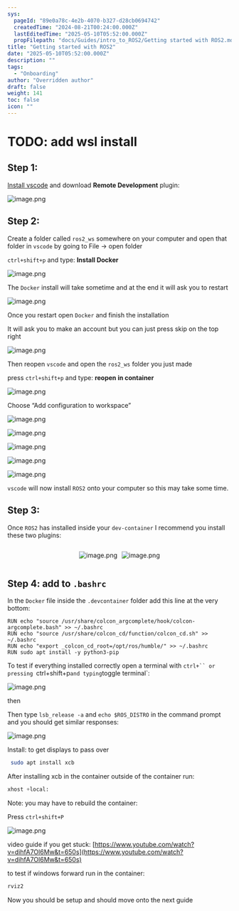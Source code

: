 ```yaml
---
sys:
  pageId: "89e0a78c-4e2b-4070-b327-d28cb0694742"
  createdTime: "2024-08-21T00:24:00.000Z"
  lastEditedTime: "2025-05-10T05:52:00.000Z"
  propFilepath: "docs/Guides/intro_to_ROS2/Getting started with ROS2.md"
title: "Getting started with ROS2"
date: "2025-05-10T05:52:00.000Z"
description: ""
tags:
  - "Onboarding"
author: "Overridden author"
draft: false
weight: 141
toc: false
icon: ""
---
```


# TODO: add wsl install

## Step 1:

[Install vscode](https://code.visualstudio.com/download) and download **Remote Development** plugin:

![image.png](https://prod-files-secure.s3.us-west-2.amazonaws.com/d518164a-d88e-44d1-a4ee-3adb3bd8bce0/efb52993-1881-4a40-b95e-6f020334f022/image.png?X-Amz-Algorithm=AWS4-HMAC-SHA256&X-Amz-Content-Sha256=UNSIGNED-PAYLOAD&X-Amz-Credential=ASIAZI2LB4666335LDHU%2F20250612%2Fus-west-2%2Fs3%2Faws4_request&X-Amz-Date=20250612T100953Z&X-Amz-Expires=3600&X-Amz-Security-Token=IQoJb3JpZ2luX2VjEBAaCXVzLXdlc3QtMiJGMEQCIFAmmQivVFqeLekjzFjs5HTLahk3B0L26fHOdOBjDmDGAiB%2BIt2KJoa08Mh5jvQwbe%2B%2FC0xt6k6MnlOXpzjxHAdYbCqIBAjp%2F%2F%2F%2F%2F%2F%2F%2F%2F%2F8BEAAaDDYzNzQyMzE4MzgwNSIMBXjf%2Fyc4QDim1dNcKtwDHI4ydTlIc0vM0fpntNrvOLuxmXhpU3ht2tSy5zANwcysEGgAweMZ493dLNCUaiCKGiRF6pUHbcAebvFCiqp5BAEbEttUCvHmVz015ySIWpZpRUYmB1a1%2Bi6VcGXlQMPK5YVX6X9ujj%2FqyTenLNfS1JK8xksjmMhcIXJ8%2FpqBvD1Vvk4e0Mf607xQ5PH6WcuneseO8uTrze%2BcTrswabyylPlMsDI7QEYWT%2FcKTX1L4OvkOFabMJCwGRwRtaThOh106EOYXe8DpAIkx8PmU02XP2t2E%2BKJ7RHsEiD8x9zZN3CufIZki5BnhOT%2BCP0uMukVfoKHxVuT6y1M3piM7ERoiCooN3k9gVvKZV5AOcNFNOc2vIUl%2FZm8ly1Jl1CwnyOiFcQ%2FIjliPGlzQypVG1TFsASvkHgkScFQA5fWQZl1HhkmxrbNOFNfvGZMLvnFMUCUsmV64CKwX5HE3Yi3KzT9%2BZBbgggwHniGNwkTv8sjH%2BhLtFXIO%2FR8hmEAIv%2FnsGGK%2BaWdcSSjhPMzJ0BUSFVLX%2Bs96lzko%2FJlm7GGi1JxisFtywTEWtn26mcLGjI3yqvjj4RCidhGK1q5LoWYRbH684MGrCu%2FBAhZlN6hkUusns1%2Fi6g%2Fr8tSCEefyAowt4iqwgY6pgEhDlzw8q1vSyQdxagvrNOQH32VOZXLNJFSHSD8xZJQuBxpai%2Bel9AOFW7SsnpRP1QQb4F%2FqvBGVH2fZX0zQuXz9nh1DXxLBrLq62vbIxW2CXpe%2BIldXQwC7Q7t7c6wyZSAmYVELQVkwFVt07Bc%2BC6sCAlWAczna%2FJdCbCuy%2FTc4mDj34yb%2B2zA6Q3JNP30tjlIeua4L%2FMI7qtO4sQb2VMn4%2FbRiU%2BH&X-Amz-Signature=99b5428a4c9d7a01e70b2860167ac8f8ca2c7bf1b79f8a7328d66d258621548b&X-Amz-SignedHeaders=host&x-amz-checksum-mode=ENABLED&x-id=GetObject)

## Step 2:

Create a folder called `ros2_ws` somewhere on your computer and open that folder in `vscode` by going to File → open folder 

`ctrl+shift+p` and type: **Install Docker**

![image.png](https://prod-files-secure.s3.us-west-2.amazonaws.com/d518164a-d88e-44d1-a4ee-3adb3bd8bce0/2269dc0e-1cd5-47ff-bceb-c04ad9b2eab0/image.png?X-Amz-Algorithm=AWS4-HMAC-SHA256&X-Amz-Content-Sha256=UNSIGNED-PAYLOAD&X-Amz-Credential=ASIAZI2LB4666335LDHU%2F20250612%2Fus-west-2%2Fs3%2Faws4_request&X-Amz-Date=20250612T100953Z&X-Amz-Expires=3600&X-Amz-Security-Token=IQoJb3JpZ2luX2VjEBAaCXVzLXdlc3QtMiJGMEQCIFAmmQivVFqeLekjzFjs5HTLahk3B0L26fHOdOBjDmDGAiB%2BIt2KJoa08Mh5jvQwbe%2B%2FC0xt6k6MnlOXpzjxHAdYbCqIBAjp%2F%2F%2F%2F%2F%2F%2F%2F%2F%2F8BEAAaDDYzNzQyMzE4MzgwNSIMBXjf%2Fyc4QDim1dNcKtwDHI4ydTlIc0vM0fpntNrvOLuxmXhpU3ht2tSy5zANwcysEGgAweMZ493dLNCUaiCKGiRF6pUHbcAebvFCiqp5BAEbEttUCvHmVz015ySIWpZpRUYmB1a1%2Bi6VcGXlQMPK5YVX6X9ujj%2FqyTenLNfS1JK8xksjmMhcIXJ8%2FpqBvD1Vvk4e0Mf607xQ5PH6WcuneseO8uTrze%2BcTrswabyylPlMsDI7QEYWT%2FcKTX1L4OvkOFabMJCwGRwRtaThOh106EOYXe8DpAIkx8PmU02XP2t2E%2BKJ7RHsEiD8x9zZN3CufIZki5BnhOT%2BCP0uMukVfoKHxVuT6y1M3piM7ERoiCooN3k9gVvKZV5AOcNFNOc2vIUl%2FZm8ly1Jl1CwnyOiFcQ%2FIjliPGlzQypVG1TFsASvkHgkScFQA5fWQZl1HhkmxrbNOFNfvGZMLvnFMUCUsmV64CKwX5HE3Yi3KzT9%2BZBbgggwHniGNwkTv8sjH%2BhLtFXIO%2FR8hmEAIv%2FnsGGK%2BaWdcSSjhPMzJ0BUSFVLX%2Bs96lzko%2FJlm7GGi1JxisFtywTEWtn26mcLGjI3yqvjj4RCidhGK1q5LoWYRbH684MGrCu%2FBAhZlN6hkUusns1%2Fi6g%2Fr8tSCEefyAowt4iqwgY6pgEhDlzw8q1vSyQdxagvrNOQH32VOZXLNJFSHSD8xZJQuBxpai%2Bel9AOFW7SsnpRP1QQb4F%2FqvBGVH2fZX0zQuXz9nh1DXxLBrLq62vbIxW2CXpe%2BIldXQwC7Q7t7c6wyZSAmYVELQVkwFVt07Bc%2BC6sCAlWAczna%2FJdCbCuy%2FTc4mDj34yb%2B2zA6Q3JNP30tjlIeua4L%2FMI7qtO4sQb2VMn4%2FbRiU%2BH&X-Amz-Signature=3cb967a4caac71f22977e1b0795912de5f7b551582b40ae0a0a1b4e77338e0e9&X-Amz-SignedHeaders=host&x-amz-checksum-mode=ENABLED&x-id=GetObject)

The `Docker` install will take sometime and at the end it will ask you to restart

![image.png](https://prod-files-secure.s3.us-west-2.amazonaws.com/d518164a-d88e-44d1-a4ee-3adb3bd8bce0/ed233f78-be33-4b1f-b89c-9c346c0e961e/image.png?X-Amz-Algorithm=AWS4-HMAC-SHA256&X-Amz-Content-Sha256=UNSIGNED-PAYLOAD&X-Amz-Credential=ASIAZI2LB4666335LDHU%2F20250612%2Fus-west-2%2Fs3%2Faws4_request&X-Amz-Date=20250612T100953Z&X-Amz-Expires=3600&X-Amz-Security-Token=IQoJb3JpZ2luX2VjEBAaCXVzLXdlc3QtMiJGMEQCIFAmmQivVFqeLekjzFjs5HTLahk3B0L26fHOdOBjDmDGAiB%2BIt2KJoa08Mh5jvQwbe%2B%2FC0xt6k6MnlOXpzjxHAdYbCqIBAjp%2F%2F%2F%2F%2F%2F%2F%2F%2F%2F8BEAAaDDYzNzQyMzE4MzgwNSIMBXjf%2Fyc4QDim1dNcKtwDHI4ydTlIc0vM0fpntNrvOLuxmXhpU3ht2tSy5zANwcysEGgAweMZ493dLNCUaiCKGiRF6pUHbcAebvFCiqp5BAEbEttUCvHmVz015ySIWpZpRUYmB1a1%2Bi6VcGXlQMPK5YVX6X9ujj%2FqyTenLNfS1JK8xksjmMhcIXJ8%2FpqBvD1Vvk4e0Mf607xQ5PH6WcuneseO8uTrze%2BcTrswabyylPlMsDI7QEYWT%2FcKTX1L4OvkOFabMJCwGRwRtaThOh106EOYXe8DpAIkx8PmU02XP2t2E%2BKJ7RHsEiD8x9zZN3CufIZki5BnhOT%2BCP0uMukVfoKHxVuT6y1M3piM7ERoiCooN3k9gVvKZV5AOcNFNOc2vIUl%2FZm8ly1Jl1CwnyOiFcQ%2FIjliPGlzQypVG1TFsASvkHgkScFQA5fWQZl1HhkmxrbNOFNfvGZMLvnFMUCUsmV64CKwX5HE3Yi3KzT9%2BZBbgggwHniGNwkTv8sjH%2BhLtFXIO%2FR8hmEAIv%2FnsGGK%2BaWdcSSjhPMzJ0BUSFVLX%2Bs96lzko%2FJlm7GGi1JxisFtywTEWtn26mcLGjI3yqvjj4RCidhGK1q5LoWYRbH684MGrCu%2FBAhZlN6hkUusns1%2Fi6g%2Fr8tSCEefyAowt4iqwgY6pgEhDlzw8q1vSyQdxagvrNOQH32VOZXLNJFSHSD8xZJQuBxpai%2Bel9AOFW7SsnpRP1QQb4F%2FqvBGVH2fZX0zQuXz9nh1DXxLBrLq62vbIxW2CXpe%2BIldXQwC7Q7t7c6wyZSAmYVELQVkwFVt07Bc%2BC6sCAlWAczna%2FJdCbCuy%2FTc4mDj34yb%2B2zA6Q3JNP30tjlIeua4L%2FMI7qtO4sQb2VMn4%2FbRiU%2BH&X-Amz-Signature=ae3a795052c039fecad967b4c00f307f1db7d24aea42ebcf77f5fb033a7b57e4&X-Amz-SignedHeaders=host&x-amz-checksum-mode=ENABLED&x-id=GetObject)

Once you restart open `Docker` and finish the installation

It will ask you to make an account but you can just press skip on the top right

![image.png](https://prod-files-secure.s3.us-west-2.amazonaws.com/d518164a-d88e-44d1-a4ee-3adb3bd8bce0/21010ad9-1659-4fd9-9f59-9932a09b2a3d/image.png?X-Amz-Algorithm=AWS4-HMAC-SHA256&X-Amz-Content-Sha256=UNSIGNED-PAYLOAD&X-Amz-Credential=ASIAZI2LB4666335LDHU%2F20250612%2Fus-west-2%2Fs3%2Faws4_request&X-Amz-Date=20250612T100953Z&X-Amz-Expires=3600&X-Amz-Security-Token=IQoJb3JpZ2luX2VjEBAaCXVzLXdlc3QtMiJGMEQCIFAmmQivVFqeLekjzFjs5HTLahk3B0L26fHOdOBjDmDGAiB%2BIt2KJoa08Mh5jvQwbe%2B%2FC0xt6k6MnlOXpzjxHAdYbCqIBAjp%2F%2F%2F%2F%2F%2F%2F%2F%2F%2F8BEAAaDDYzNzQyMzE4MzgwNSIMBXjf%2Fyc4QDim1dNcKtwDHI4ydTlIc0vM0fpntNrvOLuxmXhpU3ht2tSy5zANwcysEGgAweMZ493dLNCUaiCKGiRF6pUHbcAebvFCiqp5BAEbEttUCvHmVz015ySIWpZpRUYmB1a1%2Bi6VcGXlQMPK5YVX6X9ujj%2FqyTenLNfS1JK8xksjmMhcIXJ8%2FpqBvD1Vvk4e0Mf607xQ5PH6WcuneseO8uTrze%2BcTrswabyylPlMsDI7QEYWT%2FcKTX1L4OvkOFabMJCwGRwRtaThOh106EOYXe8DpAIkx8PmU02XP2t2E%2BKJ7RHsEiD8x9zZN3CufIZki5BnhOT%2BCP0uMukVfoKHxVuT6y1M3piM7ERoiCooN3k9gVvKZV5AOcNFNOc2vIUl%2FZm8ly1Jl1CwnyOiFcQ%2FIjliPGlzQypVG1TFsASvkHgkScFQA5fWQZl1HhkmxrbNOFNfvGZMLvnFMUCUsmV64CKwX5HE3Yi3KzT9%2BZBbgggwHniGNwkTv8sjH%2BhLtFXIO%2FR8hmEAIv%2FnsGGK%2BaWdcSSjhPMzJ0BUSFVLX%2Bs96lzko%2FJlm7GGi1JxisFtywTEWtn26mcLGjI3yqvjj4RCidhGK1q5LoWYRbH684MGrCu%2FBAhZlN6hkUusns1%2Fi6g%2Fr8tSCEefyAowt4iqwgY6pgEhDlzw8q1vSyQdxagvrNOQH32VOZXLNJFSHSD8xZJQuBxpai%2Bel9AOFW7SsnpRP1QQb4F%2FqvBGVH2fZX0zQuXz9nh1DXxLBrLq62vbIxW2CXpe%2BIldXQwC7Q7t7c6wyZSAmYVELQVkwFVt07Bc%2BC6sCAlWAczna%2FJdCbCuy%2FTc4mDj34yb%2B2zA6Q3JNP30tjlIeua4L%2FMI7qtO4sQb2VMn4%2FbRiU%2BH&X-Amz-Signature=ce7bd8ee5468115eee4f506615621a0d5116de95ab4ead5cdbf1d1e68a0edde5&X-Amz-SignedHeaders=host&x-amz-checksum-mode=ENABLED&x-id=GetObject)

Then reopen `vscode` and open the `ros2_ws` folder you just made

press `ctrl+shift+p` and type: **reopen in container**

![image.png](https://prod-files-secure.s3.us-west-2.amazonaws.com/d518164a-d88e-44d1-a4ee-3adb3bd8bce0/4e93b8c2-41ad-488c-8095-c74205196118/image.png?X-Amz-Algorithm=AWS4-HMAC-SHA256&X-Amz-Content-Sha256=UNSIGNED-PAYLOAD&X-Amz-Credential=ASIAZI2LB4666335LDHU%2F20250612%2Fus-west-2%2Fs3%2Faws4_request&X-Amz-Date=20250612T100953Z&X-Amz-Expires=3600&X-Amz-Security-Token=IQoJb3JpZ2luX2VjEBAaCXVzLXdlc3QtMiJGMEQCIFAmmQivVFqeLekjzFjs5HTLahk3B0L26fHOdOBjDmDGAiB%2BIt2KJoa08Mh5jvQwbe%2B%2FC0xt6k6MnlOXpzjxHAdYbCqIBAjp%2F%2F%2F%2F%2F%2F%2F%2F%2F%2F8BEAAaDDYzNzQyMzE4MzgwNSIMBXjf%2Fyc4QDim1dNcKtwDHI4ydTlIc0vM0fpntNrvOLuxmXhpU3ht2tSy5zANwcysEGgAweMZ493dLNCUaiCKGiRF6pUHbcAebvFCiqp5BAEbEttUCvHmVz015ySIWpZpRUYmB1a1%2Bi6VcGXlQMPK5YVX6X9ujj%2FqyTenLNfS1JK8xksjmMhcIXJ8%2FpqBvD1Vvk4e0Mf607xQ5PH6WcuneseO8uTrze%2BcTrswabyylPlMsDI7QEYWT%2FcKTX1L4OvkOFabMJCwGRwRtaThOh106EOYXe8DpAIkx8PmU02XP2t2E%2BKJ7RHsEiD8x9zZN3CufIZki5BnhOT%2BCP0uMukVfoKHxVuT6y1M3piM7ERoiCooN3k9gVvKZV5AOcNFNOc2vIUl%2FZm8ly1Jl1CwnyOiFcQ%2FIjliPGlzQypVG1TFsASvkHgkScFQA5fWQZl1HhkmxrbNOFNfvGZMLvnFMUCUsmV64CKwX5HE3Yi3KzT9%2BZBbgggwHniGNwkTv8sjH%2BhLtFXIO%2FR8hmEAIv%2FnsGGK%2BaWdcSSjhPMzJ0BUSFVLX%2Bs96lzko%2FJlm7GGi1JxisFtywTEWtn26mcLGjI3yqvjj4RCidhGK1q5LoWYRbH684MGrCu%2FBAhZlN6hkUusns1%2Fi6g%2Fr8tSCEefyAowt4iqwgY6pgEhDlzw8q1vSyQdxagvrNOQH32VOZXLNJFSHSD8xZJQuBxpai%2Bel9AOFW7SsnpRP1QQb4F%2FqvBGVH2fZX0zQuXz9nh1DXxLBrLq62vbIxW2CXpe%2BIldXQwC7Q7t7c6wyZSAmYVELQVkwFVt07Bc%2BC6sCAlWAczna%2FJdCbCuy%2FTc4mDj34yb%2B2zA6Q3JNP30tjlIeua4L%2FMI7qtO4sQb2VMn4%2FbRiU%2BH&X-Amz-Signature=625671e53989ec44fa3370f8fb72269b3f86037e0e702506f945eaeb60882b05&X-Amz-SignedHeaders=host&x-amz-checksum-mode=ENABLED&x-id=GetObject)

Choose “Add configuration to workspace”

![image.png](https://prod-files-secure.s3.us-west-2.amazonaws.com/d518164a-d88e-44d1-a4ee-3adb3bd8bce0/9560b282-5060-4989-ba37-97e7b2c22476/image.png?X-Amz-Algorithm=AWS4-HMAC-SHA256&X-Amz-Content-Sha256=UNSIGNED-PAYLOAD&X-Amz-Credential=ASIAZI2LB4666335LDHU%2F20250612%2Fus-west-2%2Fs3%2Faws4_request&X-Amz-Date=20250612T100953Z&X-Amz-Expires=3600&X-Amz-Security-Token=IQoJb3JpZ2luX2VjEBAaCXVzLXdlc3QtMiJGMEQCIFAmmQivVFqeLekjzFjs5HTLahk3B0L26fHOdOBjDmDGAiB%2BIt2KJoa08Mh5jvQwbe%2B%2FC0xt6k6MnlOXpzjxHAdYbCqIBAjp%2F%2F%2F%2F%2F%2F%2F%2F%2F%2F8BEAAaDDYzNzQyMzE4MzgwNSIMBXjf%2Fyc4QDim1dNcKtwDHI4ydTlIc0vM0fpntNrvOLuxmXhpU3ht2tSy5zANwcysEGgAweMZ493dLNCUaiCKGiRF6pUHbcAebvFCiqp5BAEbEttUCvHmVz015ySIWpZpRUYmB1a1%2Bi6VcGXlQMPK5YVX6X9ujj%2FqyTenLNfS1JK8xksjmMhcIXJ8%2FpqBvD1Vvk4e0Mf607xQ5PH6WcuneseO8uTrze%2BcTrswabyylPlMsDI7QEYWT%2FcKTX1L4OvkOFabMJCwGRwRtaThOh106EOYXe8DpAIkx8PmU02XP2t2E%2BKJ7RHsEiD8x9zZN3CufIZki5BnhOT%2BCP0uMukVfoKHxVuT6y1M3piM7ERoiCooN3k9gVvKZV5AOcNFNOc2vIUl%2FZm8ly1Jl1CwnyOiFcQ%2FIjliPGlzQypVG1TFsASvkHgkScFQA5fWQZl1HhkmxrbNOFNfvGZMLvnFMUCUsmV64CKwX5HE3Yi3KzT9%2BZBbgggwHniGNwkTv8sjH%2BhLtFXIO%2FR8hmEAIv%2FnsGGK%2BaWdcSSjhPMzJ0BUSFVLX%2Bs96lzko%2FJlm7GGi1JxisFtywTEWtn26mcLGjI3yqvjj4RCidhGK1q5LoWYRbH684MGrCu%2FBAhZlN6hkUusns1%2Fi6g%2Fr8tSCEefyAowt4iqwgY6pgEhDlzw8q1vSyQdxagvrNOQH32VOZXLNJFSHSD8xZJQuBxpai%2Bel9AOFW7SsnpRP1QQb4F%2FqvBGVH2fZX0zQuXz9nh1DXxLBrLq62vbIxW2CXpe%2BIldXQwC7Q7t7c6wyZSAmYVELQVkwFVt07Bc%2BC6sCAlWAczna%2FJdCbCuy%2FTc4mDj34yb%2B2zA6Q3JNP30tjlIeua4L%2FMI7qtO4sQb2VMn4%2FbRiU%2BH&X-Amz-Signature=18e469894c6d9e44da8a0252c267a68978e22819735d1132dd3041471c158c48&X-Amz-SignedHeaders=host&x-amz-checksum-mode=ENABLED&x-id=GetObject)

![image.png](https://prod-files-secure.s3.us-west-2.amazonaws.com/d518164a-d88e-44d1-a4ee-3adb3bd8bce0/2ee63f81-886b-48e8-a553-dc6e5eac99e4/image.png?X-Amz-Algorithm=AWS4-HMAC-SHA256&X-Amz-Content-Sha256=UNSIGNED-PAYLOAD&X-Amz-Credential=ASIAZI2LB4666335LDHU%2F20250612%2Fus-west-2%2Fs3%2Faws4_request&X-Amz-Date=20250612T100953Z&X-Amz-Expires=3600&X-Amz-Security-Token=IQoJb3JpZ2luX2VjEBAaCXVzLXdlc3QtMiJGMEQCIFAmmQivVFqeLekjzFjs5HTLahk3B0L26fHOdOBjDmDGAiB%2BIt2KJoa08Mh5jvQwbe%2B%2FC0xt6k6MnlOXpzjxHAdYbCqIBAjp%2F%2F%2F%2F%2F%2F%2F%2F%2F%2F8BEAAaDDYzNzQyMzE4MzgwNSIMBXjf%2Fyc4QDim1dNcKtwDHI4ydTlIc0vM0fpntNrvOLuxmXhpU3ht2tSy5zANwcysEGgAweMZ493dLNCUaiCKGiRF6pUHbcAebvFCiqp5BAEbEttUCvHmVz015ySIWpZpRUYmB1a1%2Bi6VcGXlQMPK5YVX6X9ujj%2FqyTenLNfS1JK8xksjmMhcIXJ8%2FpqBvD1Vvk4e0Mf607xQ5PH6WcuneseO8uTrze%2BcTrswabyylPlMsDI7QEYWT%2FcKTX1L4OvkOFabMJCwGRwRtaThOh106EOYXe8DpAIkx8PmU02XP2t2E%2BKJ7RHsEiD8x9zZN3CufIZki5BnhOT%2BCP0uMukVfoKHxVuT6y1M3piM7ERoiCooN3k9gVvKZV5AOcNFNOc2vIUl%2FZm8ly1Jl1CwnyOiFcQ%2FIjliPGlzQypVG1TFsASvkHgkScFQA5fWQZl1HhkmxrbNOFNfvGZMLvnFMUCUsmV64CKwX5HE3Yi3KzT9%2BZBbgggwHniGNwkTv8sjH%2BhLtFXIO%2FR8hmEAIv%2FnsGGK%2BaWdcSSjhPMzJ0BUSFVLX%2Bs96lzko%2FJlm7GGi1JxisFtywTEWtn26mcLGjI3yqvjj4RCidhGK1q5LoWYRbH684MGrCu%2FBAhZlN6hkUusns1%2Fi6g%2Fr8tSCEefyAowt4iqwgY6pgEhDlzw8q1vSyQdxagvrNOQH32VOZXLNJFSHSD8xZJQuBxpai%2Bel9AOFW7SsnpRP1QQb4F%2FqvBGVH2fZX0zQuXz9nh1DXxLBrLq62vbIxW2CXpe%2BIldXQwC7Q7t7c6wyZSAmYVELQVkwFVt07Bc%2BC6sCAlWAczna%2FJdCbCuy%2FTc4mDj34yb%2B2zA6Q3JNP30tjlIeua4L%2FMI7qtO4sQb2VMn4%2FbRiU%2BH&X-Amz-Signature=75b5ee31598bbf12b53c5f9a4852ad3b44c3be260613a15a9b356526f4bdc442&X-Amz-SignedHeaders=host&x-amz-checksum-mode=ENABLED&x-id=GetObject)

![image.png](https://prod-files-secure.s3.us-west-2.amazonaws.com/d518164a-d88e-44d1-a4ee-3adb3bd8bce0/ae1580b2-b048-407e-aed9-b584224a7a04/image.png?X-Amz-Algorithm=AWS4-HMAC-SHA256&X-Amz-Content-Sha256=UNSIGNED-PAYLOAD&X-Amz-Credential=ASIAZI2LB4666335LDHU%2F20250612%2Fus-west-2%2Fs3%2Faws4_request&X-Amz-Date=20250612T100953Z&X-Amz-Expires=3600&X-Amz-Security-Token=IQoJb3JpZ2luX2VjEBAaCXVzLXdlc3QtMiJGMEQCIFAmmQivVFqeLekjzFjs5HTLahk3B0L26fHOdOBjDmDGAiB%2BIt2KJoa08Mh5jvQwbe%2B%2FC0xt6k6MnlOXpzjxHAdYbCqIBAjp%2F%2F%2F%2F%2F%2F%2F%2F%2F%2F8BEAAaDDYzNzQyMzE4MzgwNSIMBXjf%2Fyc4QDim1dNcKtwDHI4ydTlIc0vM0fpntNrvOLuxmXhpU3ht2tSy5zANwcysEGgAweMZ493dLNCUaiCKGiRF6pUHbcAebvFCiqp5BAEbEttUCvHmVz015ySIWpZpRUYmB1a1%2Bi6VcGXlQMPK5YVX6X9ujj%2FqyTenLNfS1JK8xksjmMhcIXJ8%2FpqBvD1Vvk4e0Mf607xQ5PH6WcuneseO8uTrze%2BcTrswabyylPlMsDI7QEYWT%2FcKTX1L4OvkOFabMJCwGRwRtaThOh106EOYXe8DpAIkx8PmU02XP2t2E%2BKJ7RHsEiD8x9zZN3CufIZki5BnhOT%2BCP0uMukVfoKHxVuT6y1M3piM7ERoiCooN3k9gVvKZV5AOcNFNOc2vIUl%2FZm8ly1Jl1CwnyOiFcQ%2FIjliPGlzQypVG1TFsASvkHgkScFQA5fWQZl1HhkmxrbNOFNfvGZMLvnFMUCUsmV64CKwX5HE3Yi3KzT9%2BZBbgggwHniGNwkTv8sjH%2BhLtFXIO%2FR8hmEAIv%2FnsGGK%2BaWdcSSjhPMzJ0BUSFVLX%2Bs96lzko%2FJlm7GGi1JxisFtywTEWtn26mcLGjI3yqvjj4RCidhGK1q5LoWYRbH684MGrCu%2FBAhZlN6hkUusns1%2Fi6g%2Fr8tSCEefyAowt4iqwgY6pgEhDlzw8q1vSyQdxagvrNOQH32VOZXLNJFSHSD8xZJQuBxpai%2Bel9AOFW7SsnpRP1QQb4F%2FqvBGVH2fZX0zQuXz9nh1DXxLBrLq62vbIxW2CXpe%2BIldXQwC7Q7t7c6wyZSAmYVELQVkwFVt07Bc%2BC6sCAlWAczna%2FJdCbCuy%2FTc4mDj34yb%2B2zA6Q3JNP30tjlIeua4L%2FMI7qtO4sQb2VMn4%2FbRiU%2BH&X-Amz-Signature=6d30b7767b75e8f6ddef86ed561da218227841d1b0edb65fbcb93df7c11c2cdd&X-Amz-SignedHeaders=host&x-amz-checksum-mode=ENABLED&x-id=GetObject)

![image.png](https://prod-files-secure.s3.us-west-2.amazonaws.com/d518164a-d88e-44d1-a4ee-3adb3bd8bce0/53255b28-f75e-430f-b9e3-c0ac8577e42b/image.png?X-Amz-Algorithm=AWS4-HMAC-SHA256&X-Amz-Content-Sha256=UNSIGNED-PAYLOAD&X-Amz-Credential=ASIAZI2LB4666335LDHU%2F20250612%2Fus-west-2%2Fs3%2Faws4_request&X-Amz-Date=20250612T100953Z&X-Amz-Expires=3600&X-Amz-Security-Token=IQoJb3JpZ2luX2VjEBAaCXVzLXdlc3QtMiJGMEQCIFAmmQivVFqeLekjzFjs5HTLahk3B0L26fHOdOBjDmDGAiB%2BIt2KJoa08Mh5jvQwbe%2B%2FC0xt6k6MnlOXpzjxHAdYbCqIBAjp%2F%2F%2F%2F%2F%2F%2F%2F%2F%2F8BEAAaDDYzNzQyMzE4MzgwNSIMBXjf%2Fyc4QDim1dNcKtwDHI4ydTlIc0vM0fpntNrvOLuxmXhpU3ht2tSy5zANwcysEGgAweMZ493dLNCUaiCKGiRF6pUHbcAebvFCiqp5BAEbEttUCvHmVz015ySIWpZpRUYmB1a1%2Bi6VcGXlQMPK5YVX6X9ujj%2FqyTenLNfS1JK8xksjmMhcIXJ8%2FpqBvD1Vvk4e0Mf607xQ5PH6WcuneseO8uTrze%2BcTrswabyylPlMsDI7QEYWT%2FcKTX1L4OvkOFabMJCwGRwRtaThOh106EOYXe8DpAIkx8PmU02XP2t2E%2BKJ7RHsEiD8x9zZN3CufIZki5BnhOT%2BCP0uMukVfoKHxVuT6y1M3piM7ERoiCooN3k9gVvKZV5AOcNFNOc2vIUl%2FZm8ly1Jl1CwnyOiFcQ%2FIjliPGlzQypVG1TFsASvkHgkScFQA5fWQZl1HhkmxrbNOFNfvGZMLvnFMUCUsmV64CKwX5HE3Yi3KzT9%2BZBbgggwHniGNwkTv8sjH%2BhLtFXIO%2FR8hmEAIv%2FnsGGK%2BaWdcSSjhPMzJ0BUSFVLX%2Bs96lzko%2FJlm7GGi1JxisFtywTEWtn26mcLGjI3yqvjj4RCidhGK1q5LoWYRbH684MGrCu%2FBAhZlN6hkUusns1%2Fi6g%2Fr8tSCEefyAowt4iqwgY6pgEhDlzw8q1vSyQdxagvrNOQH32VOZXLNJFSHSD8xZJQuBxpai%2Bel9AOFW7SsnpRP1QQb4F%2FqvBGVH2fZX0zQuXz9nh1DXxLBrLq62vbIxW2CXpe%2BIldXQwC7Q7t7c6wyZSAmYVELQVkwFVt07Bc%2BC6sCAlWAczna%2FJdCbCuy%2FTc4mDj34yb%2B2zA6Q3JNP30tjlIeua4L%2FMI7qtO4sQb2VMn4%2FbRiU%2BH&X-Amz-Signature=617b8507e8cc587dbf93baf1aa31344c152395c999af541ea74d9632e36b09b0&X-Amz-SignedHeaders=host&x-amz-checksum-mode=ENABLED&x-id=GetObject)

![image.png](https://prod-files-secure.s3.us-west-2.amazonaws.com/d518164a-d88e-44d1-a4ee-3adb3bd8bce0/7c562767-5af9-4ffb-97d1-327bcdf4ee00/image.png?X-Amz-Algorithm=AWS4-HMAC-SHA256&X-Amz-Content-Sha256=UNSIGNED-PAYLOAD&X-Amz-Credential=ASIAZI2LB4666335LDHU%2F20250612%2Fus-west-2%2Fs3%2Faws4_request&X-Amz-Date=20250612T100953Z&X-Amz-Expires=3600&X-Amz-Security-Token=IQoJb3JpZ2luX2VjEBAaCXVzLXdlc3QtMiJGMEQCIFAmmQivVFqeLekjzFjs5HTLahk3B0L26fHOdOBjDmDGAiB%2BIt2KJoa08Mh5jvQwbe%2B%2FC0xt6k6MnlOXpzjxHAdYbCqIBAjp%2F%2F%2F%2F%2F%2F%2F%2F%2F%2F8BEAAaDDYzNzQyMzE4MzgwNSIMBXjf%2Fyc4QDim1dNcKtwDHI4ydTlIc0vM0fpntNrvOLuxmXhpU3ht2tSy5zANwcysEGgAweMZ493dLNCUaiCKGiRF6pUHbcAebvFCiqp5BAEbEttUCvHmVz015ySIWpZpRUYmB1a1%2Bi6VcGXlQMPK5YVX6X9ujj%2FqyTenLNfS1JK8xksjmMhcIXJ8%2FpqBvD1Vvk4e0Mf607xQ5PH6WcuneseO8uTrze%2BcTrswabyylPlMsDI7QEYWT%2FcKTX1L4OvkOFabMJCwGRwRtaThOh106EOYXe8DpAIkx8PmU02XP2t2E%2BKJ7RHsEiD8x9zZN3CufIZki5BnhOT%2BCP0uMukVfoKHxVuT6y1M3piM7ERoiCooN3k9gVvKZV5AOcNFNOc2vIUl%2FZm8ly1Jl1CwnyOiFcQ%2FIjliPGlzQypVG1TFsASvkHgkScFQA5fWQZl1HhkmxrbNOFNfvGZMLvnFMUCUsmV64CKwX5HE3Yi3KzT9%2BZBbgggwHniGNwkTv8sjH%2BhLtFXIO%2FR8hmEAIv%2FnsGGK%2BaWdcSSjhPMzJ0BUSFVLX%2Bs96lzko%2FJlm7GGi1JxisFtywTEWtn26mcLGjI3yqvjj4RCidhGK1q5LoWYRbH684MGrCu%2FBAhZlN6hkUusns1%2Fi6g%2Fr8tSCEefyAowt4iqwgY6pgEhDlzw8q1vSyQdxagvrNOQH32VOZXLNJFSHSD8xZJQuBxpai%2Bel9AOFW7SsnpRP1QQb4F%2FqvBGVH2fZX0zQuXz9nh1DXxLBrLq62vbIxW2CXpe%2BIldXQwC7Q7t7c6wyZSAmYVELQVkwFVt07Bc%2BC6sCAlWAczna%2FJdCbCuy%2FTc4mDj34yb%2B2zA6Q3JNP30tjlIeua4L%2FMI7qtO4sQb2VMn4%2FbRiU%2BH&X-Amz-Signature=03d5088e4894cf46bb13d4c2ff9e497900371bf225f27878401ec00c27554b53&X-Amz-SignedHeaders=host&x-amz-checksum-mode=ENABLED&x-id=GetObject)

`vscode` will now install `ROS2` onto your computer so this may take some time.

## Step 3:

Once `ROS2` has installed inside your `dev-container` I recommend you install these two plugins:

<div style="display: flex;flex-direction: row; column-gap:10px; max-width: 630px;justify-content: center;">
<div>

![image.png](https://prod-files-secure.s3.us-west-2.amazonaws.com/d518164a-d88e-44d1-a4ee-3adb3bd8bce0/3fc3d550-5a54-4ba1-ba6b-faa01cdb7369/image.png?X-Amz-Algorithm=AWS4-HMAC-SHA256&X-Amz-Content-Sha256=UNSIGNED-PAYLOAD&X-Amz-Credential=ASIAZI2LB466TGXTJB3N%2F20250612%2Fus-west-2%2Fs3%2Faws4_request&X-Amz-Date=20250612T100955Z&X-Amz-Expires=3600&X-Amz-Security-Token=IQoJb3JpZ2luX2VjEBIaCXVzLXdlc3QtMiJIMEYCIQDrCNgZffrsP5rYb6Bzlngh%2BUhxNwMdT9PGywiw1sL7hgIhAOjibQUhl7cfN7Wa%2BCnhFWJ06sdNfE1QEXb%2B2HuQ3cCDKogECOv%2F%2F%2F%2F%2F%2F%2F%2F%2F%2FwEQABoMNjM3NDIzMTgzODA1IgzpJ8aHz9olBU3h6%2Bwq3AMa3FvgAvixlvLADDlNLk8Ay%2FGjLbQa6QVE6S61Tfi6w35eiqg6cBdciYZVHKHPaAwRBXLvY3P0FlcgVL0yQF1CGdwBQfGZAGIkKfqeUBOechvqNIMOX5Q6JdHaIPfc5vqlFDS4tz0WPDciuPDzu7yBqnWpy9PW%2B6akeuRleoKJDibKM%2BFSK%2F5mNmNhs07GABiAV2FHs5uoPVGNU%2BKJlYodvtABurglgw0NyzGab8rTO7tiY3T3T4auithvvqrvHEA7uFGVJh%2BSX28m8Bg4YA3RSHtDec%2BcgQ%2BgbfS8ZsXKn0LZLMRya%2BqalAfgsfHRyWsQvM6osh%2BMQw019ifC8krTXT5UORqFuOpQzg%2F9LZWoRIsz4bjbJPyIb%2FctXzs2pdAF4sK1nEMCX8z6RULK588tUMUDTDTNVY7GYuKfGbQJXNQXlKZmMd0QguWsBxnBY%2Bx5WrQvEWhB358lEBpxl7dXrRRCqlm98iahM%2BA7EB7sq1FvzDkmM%2FjAl7i15zd%2FBUaf5QBI67LNt0hf8gcE3dQmFoSS4S7nuaquEmTXdp3WsTcYb%2BWxN7ad5%2Fbrq0Br9vWUKSxranTLAlO4JLIcTgwfnAd9l%2BSNJfSLPHwoIGvpPNvMIeM4%2BSCRzM0wLDDMy6rCBjqkAVxeo4cdsdGC1LtMqTMFoJ31pLBqKxiaMgEman2Kt%2FPor0v59Zih4zlLh1ycLBwWb2OoTudZKiWn9v%2F6%2B4Pn0xVnAd4Cc4Ogb%2BiiDxCRkp%2Fc0ssnL0wHs5cc0O8F%2F%2B8fg8Ies3hKYZQiZnZd06%2F%2BQzpi2%2Bbc1ONsQf0mkS13FbADZMauqE7mCwe5qORMRXzgXUm7Dd19F2pXQkckgWl9R9GNj%2FbS&X-Amz-Signature=c27ad3566e433dba2ee68e7426e19c5c725bf1fabec74e34818d14e59fa7dd9c&X-Amz-SignedHeaders=host&x-amz-checksum-mode=ENABLED&x-id=GetObject)

</div>
<div>

![image.png](https://prod-files-secure.s3.us-west-2.amazonaws.com/d518164a-d88e-44d1-a4ee-3adb3bd8bce0/d994cc66-13c2-4093-a5a3-f84cf4601a82/image.png?X-Amz-Algorithm=AWS4-HMAC-SHA256&X-Amz-Content-Sha256=UNSIGNED-PAYLOAD&X-Amz-Credential=ASIAZI2LB466Z6GFRZLF%2F20250612%2Fus-west-2%2Fs3%2Faws4_request&X-Amz-Date=20250612T100956Z&X-Amz-Expires=3600&X-Amz-Security-Token=IQoJb3JpZ2luX2VjEBAaCXVzLXdlc3QtMiJHMEUCIG1C11To7hgVt64iJJ2%2B7qpn0ts2yAR8jXr%2F3ViSzLEnAiEAuI3p3nF7OE7cXSrxh2MKqqdvu3tbiuSFrSBRR%2BMPB4wqiAQI6f%2F%2F%2F%2F%2F%2F%2F%2F%2F%2FARAAGgw2Mzc0MjMxODM4MDUiDC%2B3KrFbYgfvh6mBHCrcA5zAIon5HQQT8VRpcyQ%2BYInwgSrP%2B9GhqHDSbldftIkOP%2FwHJiJSntgKumjpA55pPWTkrIbBcnTIFWs8XALvVQQWPk%2FIasiuf%2FRv2A46SxM7iStInAmds%2F5iu8p%2FhVg2uF%2FGMAS%2FxvmRuk7vzqglJ%2Fz5pl00UC0VFC6EKjho0Znobp1h9NYPIqQbW71C4fszenvxyH%2FetS93tnjYot4%2FFNZTqNkDcSxYTMhjy9UGaJnowfasNnErIsnRO1WFql1QDqoCJ%2FBp3dQdBNq42nZq3M%2B52PergdfeZB2Erq9jrXpsU35Kh7FZZGQ2ITLr7i1Z3%2BlZZPT3RcIKlsXF41wqjE3NUt817V0JZz%2FBR21RqDtaM9jduBeVI30wyGUjcoGlHVLLWIC%2BmlLtN6fBrrbkzD8akpGZCjOetFno9q7HGJC556AChOMwQV8ZTIy%2FHEHe017TmvVblHoQdXdgPEIhCDzrlwblhYaamRu4T4gKnRQS27%2BXPa9weHVWxolQXavG5qgitzsWr5NvQAifoBYj5FC1pp0i7xymffBskVj3m2wiu7NzDhQh6CSO9oHs%2BNdxLfoeN9VfsDLTlfk09sSTO2R%2F77hD6SEK4xVbuLOPnHk8i0SxqB%2BqjRszAuyuMPeIqsIGOqUBpP9oQQG3E4bGe7nPVhFwsyeporUO8qH2EXCKad4wTZEcyMajMLgUY7uYCb2lP7Ze02LKDSJsd2klLTR%2FMaLe68iLKaP2tEU%2FL7fXxL1ZVo8eaul0%2F2jzJTUppvOLjK9xMU24Hc2M8LWVAKCZgYd4Kg5cZabKGTS3sniUp2TGENhHcz57r1RZocTD2pcT4lfe%2F0M8cYbnUpgxA2HsdHFe9wPEpg3i&X-Amz-Signature=65db1534338abb5f6031e445364ec6d0678bb504a9afb62117f0ac075b3ac730&X-Amz-SignedHeaders=host&x-amz-checksum-mode=ENABLED&x-id=GetObject)

</div>
</div>

## Step 4: add to `.bashrc`

In the `Docker` file inside the `.devcontainer` folder add this line at the very bottom: 

```docker
RUN echo "source /usr/share/colcon_argcomplete/hook/colcon-argcomplete.bash" >> ~/.bashrc
RUN echo "source /usr/share/colcon_cd/function/colcon_cd.sh" >> ~/.bashrc
RUN echo "export _colcon_cd_root=/opt/ros/humble/" >> ~/.bashrc
RUN sudo apt install -y python3-pip 
```

To test if everything installed correctly open a terminal with `ctrl+`` or pressing `ctrl+shift+p` and typing `toggle terminal`:

![image.png](https://prod-files-secure.s3.us-west-2.amazonaws.com/d518164a-d88e-44d1-a4ee-3adb3bd8bce0/6a4943d8-b04e-4c02-9a58-775f3384d1a5/image.png?X-Amz-Algorithm=AWS4-HMAC-SHA256&X-Amz-Content-Sha256=UNSIGNED-PAYLOAD&X-Amz-Credential=ASIAZI2LB4666335LDHU%2F20250612%2Fus-west-2%2Fs3%2Faws4_request&X-Amz-Date=20250612T100953Z&X-Amz-Expires=3600&X-Amz-Security-Token=IQoJb3JpZ2luX2VjEBAaCXVzLXdlc3QtMiJGMEQCIFAmmQivVFqeLekjzFjs5HTLahk3B0L26fHOdOBjDmDGAiB%2BIt2KJoa08Mh5jvQwbe%2B%2FC0xt6k6MnlOXpzjxHAdYbCqIBAjp%2F%2F%2F%2F%2F%2F%2F%2F%2F%2F8BEAAaDDYzNzQyMzE4MzgwNSIMBXjf%2Fyc4QDim1dNcKtwDHI4ydTlIc0vM0fpntNrvOLuxmXhpU3ht2tSy5zANwcysEGgAweMZ493dLNCUaiCKGiRF6pUHbcAebvFCiqp5BAEbEttUCvHmVz015ySIWpZpRUYmB1a1%2Bi6VcGXlQMPK5YVX6X9ujj%2FqyTenLNfS1JK8xksjmMhcIXJ8%2FpqBvD1Vvk4e0Mf607xQ5PH6WcuneseO8uTrze%2BcTrswabyylPlMsDI7QEYWT%2FcKTX1L4OvkOFabMJCwGRwRtaThOh106EOYXe8DpAIkx8PmU02XP2t2E%2BKJ7RHsEiD8x9zZN3CufIZki5BnhOT%2BCP0uMukVfoKHxVuT6y1M3piM7ERoiCooN3k9gVvKZV5AOcNFNOc2vIUl%2FZm8ly1Jl1CwnyOiFcQ%2FIjliPGlzQypVG1TFsASvkHgkScFQA5fWQZl1HhkmxrbNOFNfvGZMLvnFMUCUsmV64CKwX5HE3Yi3KzT9%2BZBbgggwHniGNwkTv8sjH%2BhLtFXIO%2FR8hmEAIv%2FnsGGK%2BaWdcSSjhPMzJ0BUSFVLX%2Bs96lzko%2FJlm7GGi1JxisFtywTEWtn26mcLGjI3yqvjj4RCidhGK1q5LoWYRbH684MGrCu%2FBAhZlN6hkUusns1%2Fi6g%2Fr8tSCEefyAowt4iqwgY6pgEhDlzw8q1vSyQdxagvrNOQH32VOZXLNJFSHSD8xZJQuBxpai%2Bel9AOFW7SsnpRP1QQb4F%2FqvBGVH2fZX0zQuXz9nh1DXxLBrLq62vbIxW2CXpe%2BIldXQwC7Q7t7c6wyZSAmYVELQVkwFVt07Bc%2BC6sCAlWAczna%2FJdCbCuy%2FTc4mDj34yb%2B2zA6Q3JNP30tjlIeua4L%2FMI7qtO4sQb2VMn4%2FbRiU%2BH&X-Amz-Signature=357763af56b2d4d75a4f0fe69a87f20e00f2d8af1ed7eb15eedc9b5bc556c408&X-Amz-SignedHeaders=host&x-amz-checksum-mode=ENABLED&x-id=GetObject)

then 

Then type `lsb_release -a` and `echo $ROS_DISTRO` in the command prompt and you should get similar responses:

![image.png](https://prod-files-secure.s3.us-west-2.amazonaws.com/d518164a-d88e-44d1-a4ee-3adb3bd8bce0/3e635dec-a805-4e85-8b9e-d000e5b71a4e/image.png?X-Amz-Algorithm=AWS4-HMAC-SHA256&X-Amz-Content-Sha256=UNSIGNED-PAYLOAD&X-Amz-Credential=ASIAZI2LB4666335LDHU%2F20250612%2Fus-west-2%2Fs3%2Faws4_request&X-Amz-Date=20250612T100953Z&X-Amz-Expires=3600&X-Amz-Security-Token=IQoJb3JpZ2luX2VjEBAaCXVzLXdlc3QtMiJGMEQCIFAmmQivVFqeLekjzFjs5HTLahk3B0L26fHOdOBjDmDGAiB%2BIt2KJoa08Mh5jvQwbe%2B%2FC0xt6k6MnlOXpzjxHAdYbCqIBAjp%2F%2F%2F%2F%2F%2F%2F%2F%2F%2F8BEAAaDDYzNzQyMzE4MzgwNSIMBXjf%2Fyc4QDim1dNcKtwDHI4ydTlIc0vM0fpntNrvOLuxmXhpU3ht2tSy5zANwcysEGgAweMZ493dLNCUaiCKGiRF6pUHbcAebvFCiqp5BAEbEttUCvHmVz015ySIWpZpRUYmB1a1%2Bi6VcGXlQMPK5YVX6X9ujj%2FqyTenLNfS1JK8xksjmMhcIXJ8%2FpqBvD1Vvk4e0Mf607xQ5PH6WcuneseO8uTrze%2BcTrswabyylPlMsDI7QEYWT%2FcKTX1L4OvkOFabMJCwGRwRtaThOh106EOYXe8DpAIkx8PmU02XP2t2E%2BKJ7RHsEiD8x9zZN3CufIZki5BnhOT%2BCP0uMukVfoKHxVuT6y1M3piM7ERoiCooN3k9gVvKZV5AOcNFNOc2vIUl%2FZm8ly1Jl1CwnyOiFcQ%2FIjliPGlzQypVG1TFsASvkHgkScFQA5fWQZl1HhkmxrbNOFNfvGZMLvnFMUCUsmV64CKwX5HE3Yi3KzT9%2BZBbgggwHniGNwkTv8sjH%2BhLtFXIO%2FR8hmEAIv%2FnsGGK%2BaWdcSSjhPMzJ0BUSFVLX%2Bs96lzko%2FJlm7GGi1JxisFtywTEWtn26mcLGjI3yqvjj4RCidhGK1q5LoWYRbH684MGrCu%2FBAhZlN6hkUusns1%2Fi6g%2Fr8tSCEefyAowt4iqwgY6pgEhDlzw8q1vSyQdxagvrNOQH32VOZXLNJFSHSD8xZJQuBxpai%2Bel9AOFW7SsnpRP1QQb4F%2FqvBGVH2fZX0zQuXz9nh1DXxLBrLq62vbIxW2CXpe%2BIldXQwC7Q7t7c6wyZSAmYVELQVkwFVt07Bc%2BC6sCAlWAczna%2FJdCbCuy%2FTc4mDj34yb%2B2zA6Q3JNP30tjlIeua4L%2FMI7qtO4sQb2VMn4%2FbRiU%2BH&X-Amz-Signature=d6a24d1e33745f43081081ca91a1ffeeec9f2c718b488d0f50204aa16e5a8e04&X-Amz-SignedHeaders=host&x-amz-checksum-mode=ENABLED&x-id=GetObject)

Install:  to get displays to pass over

```bash
 sudo apt install xcb
```

After installing xcb in the container outside of the container run:

```python
xhost +local:
```

Note: you may have to rebuild the container:

Press `ctrl+shift+P`

![image.png](https://prod-files-secure.s3.us-west-2.amazonaws.com/d518164a-d88e-44d1-a4ee-3adb3bd8bce0/6c2be660-2618-4c38-9c26-53554f7a0b7b/image.png?X-Amz-Algorithm=AWS4-HMAC-SHA256&X-Amz-Content-Sha256=UNSIGNED-PAYLOAD&X-Amz-Credential=ASIAZI2LB4666335LDHU%2F20250612%2Fus-west-2%2Fs3%2Faws4_request&X-Amz-Date=20250612T100953Z&X-Amz-Expires=3600&X-Amz-Security-Token=IQoJb3JpZ2luX2VjEBAaCXVzLXdlc3QtMiJGMEQCIFAmmQivVFqeLekjzFjs5HTLahk3B0L26fHOdOBjDmDGAiB%2BIt2KJoa08Mh5jvQwbe%2B%2FC0xt6k6MnlOXpzjxHAdYbCqIBAjp%2F%2F%2F%2F%2F%2F%2F%2F%2F%2F8BEAAaDDYzNzQyMzE4MzgwNSIMBXjf%2Fyc4QDim1dNcKtwDHI4ydTlIc0vM0fpntNrvOLuxmXhpU3ht2tSy5zANwcysEGgAweMZ493dLNCUaiCKGiRF6pUHbcAebvFCiqp5BAEbEttUCvHmVz015ySIWpZpRUYmB1a1%2Bi6VcGXlQMPK5YVX6X9ujj%2FqyTenLNfS1JK8xksjmMhcIXJ8%2FpqBvD1Vvk4e0Mf607xQ5PH6WcuneseO8uTrze%2BcTrswabyylPlMsDI7QEYWT%2FcKTX1L4OvkOFabMJCwGRwRtaThOh106EOYXe8DpAIkx8PmU02XP2t2E%2BKJ7RHsEiD8x9zZN3CufIZki5BnhOT%2BCP0uMukVfoKHxVuT6y1M3piM7ERoiCooN3k9gVvKZV5AOcNFNOc2vIUl%2FZm8ly1Jl1CwnyOiFcQ%2FIjliPGlzQypVG1TFsASvkHgkScFQA5fWQZl1HhkmxrbNOFNfvGZMLvnFMUCUsmV64CKwX5HE3Yi3KzT9%2BZBbgggwHniGNwkTv8sjH%2BhLtFXIO%2FR8hmEAIv%2FnsGGK%2BaWdcSSjhPMzJ0BUSFVLX%2Bs96lzko%2FJlm7GGi1JxisFtywTEWtn26mcLGjI3yqvjj4RCidhGK1q5LoWYRbH684MGrCu%2FBAhZlN6hkUusns1%2Fi6g%2Fr8tSCEefyAowt4iqwgY6pgEhDlzw8q1vSyQdxagvrNOQH32VOZXLNJFSHSD8xZJQuBxpai%2Bel9AOFW7SsnpRP1QQb4F%2FqvBGVH2fZX0zQuXz9nh1DXxLBrLq62vbIxW2CXpe%2BIldXQwC7Q7t7c6wyZSAmYVELQVkwFVt07Bc%2BC6sCAlWAczna%2FJdCbCuy%2FTc4mDj34yb%2B2zA6Q3JNP30tjlIeua4L%2FMI7qtO4sQb2VMn4%2FbRiU%2BH&X-Amz-Signature=850cbefe4d7dac6aca9f0ec66d2c4dd6b58de8222b95ea6316e6fce212d46079&X-Amz-SignedHeaders=host&x-amz-checksum-mode=ENABLED&x-id=GetObject)

video guide if you get stuck: [https://www.youtube.com/watch?v=dihfA7Ol6Mw&t=650s](https://www.youtube.com/watch?v=dihfA7Ol6Mw&t=650s)

to test if windows forward run in the container:

```bash
rviz2
```

Now you should be setup and should move onto the next guide 
